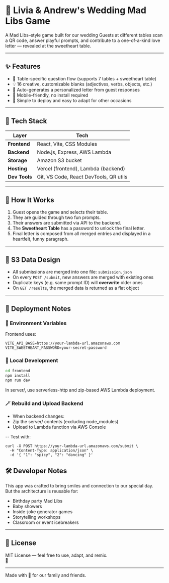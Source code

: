 # 💌 Livia & Andrew's Wedding Mad Libs Game

A Mad Libs–style game built for our wedding
Guests at different tables scan a QR code, answer playful prompts, and contribute to a one-of-a-kind love letter — revealed at the sweetheart table.

---

## ✨ Features

- 🎯 Table-specific question flow (supports 7 tables + sweetheart table)
- 💡 16 creative, customizable blanks (adjectives, verbs, objects, etc.)
- 💌 Auto-generates a personalized letter from guest responses
- 📱 Mobile-friendly, no install required
- 🧼 Simple to deploy and easy to adapt for other occasions

---

## 🔧 Tech Stack

| Layer        | Tech                                    |
|--------------|-----------------------------------------|
| **Frontend** | React, Vite, CSS Modules                |
| **Backend**  | Node.js, Express, AWS Lambda            |
| **Storage**  | Amazon S3 bucket                        |
| **Hosting**  | Vercel (frontend), Lambda (backend)     |
| **Dev Tools**| Git, VS Code, React DevTools, QR utils  |

---

## 🚀 How It Works

1. Guest opens the game and selects their table.
2. They are guided through two fun prompts.
3. Their answers are submitted via API to the backend.
4. The **Sweetheart Table** has a password to unlock the final letter.
5. Final letter is composed from all merged entries and displayed in a heartfelt, funny paragraph.

---

## 🧠 S3 Data Design

- All submissions are merged into one file: `submission.json`
- On every `POST /submit`, new answers are merged with existing ones
- Duplicate keys (e.g. same prompt ID) will **overwrite** older ones
- On `GET /results`, the merged data is returned as a flat object

---

## 🧼 Deployment Notes

### 🔐 Environment Variables

Frontend uses:
```env
VITE_API_BASE=https://your-lambda-url.amazonaws.com
VITE_SWEETHEART_PASSWORD=your-secret-password
```

### 🔁 Local Development

```bash
cd frontend
npm install
npm run dev
```
In server/, use serverless-http and zip-based AWS Lambda deployment.

### 🪄 Rebuild and Upload Backend
- When backend changes:
- Zip the server/ contents (excluding node_modules)
- Upload to Lambda function via AWS Console

-- Test with:
```
curl -X POST https://your-lambda-url.amazonaws.com/submit \
  -H "Content-Type: application/json" \
  -d '{ "1": "spicy", "2": "dancing" }'
```


## 🛠 Developer Notes

This app was crafted to bring smiles and connection to our special day.  
But the architecture is reusable for:

- Birthday party Mad Libs
- Baby showers
- Inside-joke generator games
- Storytelling workshops
- Classroom or event icebreakers

---

## 📂 License

MIT License — feel free to use, adapt, and remix.  
🥂

---

Made with 💖 for our family and friends.